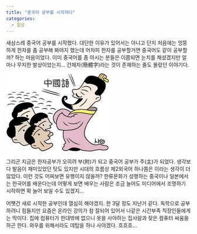 ```yaml
---
title: "중국어 공부를 시작하다"
categories:
  - 일상
---
```


새삼스레 중국어 공부를 시작했다. 대단한 이유가 있어서는 아니고 단지 처음에는 엉뚱하게 한자를 좀 공부해 봐야지 했는데 어차피 한자를 공부할거면 중국어도 같이 공부할까? 하는 마음이었다. 이미 중국어를 좀 아시는 분들은 이쯤되면 눈치를 채셨겠지만 얼마나 무지한 발상이었는지... 간체자(簡體字)라는 것이 존재하는 줄도 몰랐던 이야기다.  

![](/assets/images/posts/2007/03/gk200000000096.jpg)  
  
그리곤 지금은 한자공부가 오히려 부(附)가 되고 중국어 공부가 주(主)가 되었다. 생각보다 발음이 재미있었던 탓도 있지만 시대의 흐름상 제2외국어 하나쯤은 이라는 생각이 더 많았다. 이런 것도 어찌보면 유행이지 않을까? 한류문화가 성행하는 중국이나 일본에서는 한국어를 배운다는데 어떻게 보면 배우는 사람은 조금 늘어도 미디어에서 조명하기 시작하면 확 늘어 보일 수도 있겠지...  
  
어쨋건 새로 시작한 공부인데 열심히 해야겠지. 한 3달 정도 지난거 같다. 독학으로 공부하려니 힘들지만 요즘은 온라인 강의가 참 잘되어 있어서 나같은 시간부족 직장인들에게는 딱이다. 집에 컴퓨터가 한대밖에 없으니 옷을 사야하는 집사람과 잦은 컴퓨터 싸움을 하곤 한다. 와우를 위해서라도 데탑을 하나 사야겠다. 흐흐흐...
